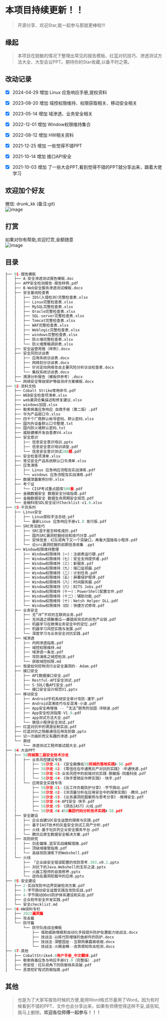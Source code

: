 
# 本项目持续更新！！
>  开源分享、欢迎Star,能一起参与那就更棒啦!!!


## 缘起
>   本项目在脱敏的情况下整理出常见的报告模板、红蓝对抗技巧、渗透测试方法大全、大型会议PPT。期待你的Star收藏,以备不时之需。


## 改动记录
 - [x] 2024-04-29 增加 Linux 应急响应手册,提权资料
 - [x] 2023-08-20 增加 域控权限维持、权限获取相关、移动安全相关
 - [x] 2023-05-14 增加 域渗透、业务安全相关
 - [x] 2022-12-01 增加 Window权限维持集合
 - [x] 2022-08-12 增加 HW相关资料
 - [x] 2021-12-25 增加 一些觉得不错PPT
 - [x] 2021-10-14 增加 接口API安全
 - [x] 2021-10-03 增加 了一些大会PPT,看到觉得不错的PPT就分享出来，跟着大佬学习 



## 欢迎加个好友
微信: drunk_kk (备注:git)</br>
![image](https://github.com/awake1t/HackReport/blob/main/images/WeChat.jpg)

## 打赏
如果对你有帮助,欢迎打赏,金额随意</br>
![image](https://github.com/awake1t/HackReport/blob/main/images/WeChat_pay.jpg)


## 目录

``` python
├── 01-报告模板
│   ├── A-安全渗透测试报告模板.doc
│   ├── APP安全检测报告-报告样例.pdf
│   ├── B-Web安全服务渗透测试模板.docx
│   ├── 安全基线检查表
│   │   ├── IDS(入侵检测)完整检查表.xlsx
│   │   ├── Linux完整检查表.xlsx
│   │   ├── MySQL完整检查表.xlsx
│   │   ├── Oracle完整检查表.xlsx
│   │   ├── SQL-server完整检查表.xlsx
│   │   ├── Tomcat完整检查表.xlsx
│   │   ├── WAF完整检查表.xlsx
│   │   ├── Weblogic完整检查表.xlsx
│   │   ├── windows完整检查表.xlsx
│   │   ├── 防火墙完整检查表.xlsx
│   │   └── 防火墙策略调研表.xlsx
│   ├── 安全运营周报（样例).docx
│   ├── 安全风险访谈表
│   │   ├── 应用系统访谈表.docx
│   │   ├── 网络划分访谈表.docx
│   │   ├── 针对定向网络攻击主要风险分析访谈检查表.docx
│   │   └── 集权系统访谈表.docx
│   ├── 溯源分析报告（模板供参考）.docx
│   └── 网络安全等级保护等级测评方案模板.docx
├── 02-资料文档
│   ├── Cobalt Strike常用命令.pdf
│   ├── WEB安全检查项清单.xlsx
│   ├── web漏洞合集描述和修复建议.xlsx
│   ├── windows加固.xlsx
│   ├── 勒索病毒应急响应 自救手册（第二版）.pdf
│   ├── 华为产品弱口令.xlsx
│   ├── 四千个厂商默认帐号密码、默认密码.xlsx
│   ├── 国内外设备默认口令整理.txt
│   ├── 国内防火墙默认密码.txt
│   ├── 威胁建模开发自查表V4.xlsx
│   ├── 安全意识
│   │   ├── 信息安全意识培训.pptx
│   │   ├── 信息安全意识培训讲座.pdf
│   │   └── 信息安全意识测试200题.pdf
│   ├── 安全检查项清单.xlsx
│   ├── 常见安全产品系统默认口令清单.xlsx
│   ├── 应急演练
│   │   ├── Linux 应急响应流程及实战演练.pdf
│   │   └── windows 应急流程及实战演练.pdf
│   ├── 数据泄露案例分析.xlsx
│   ├── 考个证
│   │   └── CISP考试重点题库500套.pdf
│   ├── 金融数据安全 数据安全分级指南.pdf
│   ├── 金融数据安全 数据生命周期安全规范.pdf
│   └── 金融科技SDL安全设计Checklist-v1.0.xlsx
├── 03-干货系列
│   ├── Linux安全
│   │   ├── Linux提权手法总结.pdf
│   │   └── 最新Linux 应急响应手册v1.8 发行版.pdf
│   ├── SRC奇淫技巧
│   │   ├── SRC混子是怎样练成的.pdf
│   │   ├── 国内SRC漏洞挖掘经验和技巧分享.pdf
│   │   ├── 安恒信息：红队视角下又一个突破口，再看大国独有小程序.pdf
│   │   └── 论src漏洞挖掘的前期信息收集 .ppt
│   ├── Window权限维持整理
│   │   ├── Window权限维持（一）：注册表运行键.pdf
│   │   ├── Window权限维持（七）：安全支持提供者.pdf
│   │   ├── Window权限维持（三）：新服务.pdf
│   │   ├── Window权限维持（九）：端口监视器.pdf
│   │   ├── Window权限维持（二）：计划任务.pdf
│   │   ├── Window权限维持（五）：屏幕保护程序.pdf
│   │   ├── Window权限维持（八）：时间服务器.pdf
│   │   ├── Window权限维持（六）：BITS Jobs.pdf
│   │   ├── Window权限维持（十一）：PowerShell配置文件.pdf
│   │   ├── Window权限维持（十二）：辅助功能.pdf
│   │   ├── Window权限维持（十）：Netsh Helper DLL.pdf
│   │   └── Window权限维持（四）：快捷方式修改.pdf
│   ├── 业务安全
│   │   ├── 无“诈”不欢的互联网业务.pdf
│   │   ├── 无间道之顺藤摸瓜——蘑菇街背后的灰色产业链.pdf
│   │   ├── 机器学习在微博业务安全中的定位.pdf
│   │   ├── 机器学习风控实践与发展.pdf
│   │   └── 深度学习与业务安全对抗实践.pdf
│   ├── 域渗透
│   │   ├── 内网渗透指南.pdf
│   │   ├── 域控权限维持.md
│   │   ├── 域渗透一条龙.pdf
│   │   ├── 攻防演练之域控检测.pdf
│   │   └── 获取域控权限.md
│   ├── 我是如何挖物流行业安全漏洞的- Adam.pdf
│   ├── 接口安全
│   │   ├── API数据接口安全.pdf
│   │   ├── Restful-API安全测试.pdf
│   │   ├── S-SDLC看API安全.pdf
│   │   └── 接口安全设计规范V1.pptx
│   ├── 移动安全
│   │   ├── Android手机系统安全审计攻防-潘宇.pdf
│   │   ├── Android混淆技巧与反混淆-小波.pdf
│   │   ├── App安全再增强 -- “无法”脱壳的加固-泮晓波.pdf
│   │   ├── App安全检测指南-V1.0.pdf
│   │   ├── app测试方法大全.pdf
│   │   └── 微信小程序安全测试.pdf
│   ├── 红蓝对抗中的溯源反制实战.pdf
│   ├── 红蓝对抗之隐蔽通信应用及防御.pptx
│   ├── 记一次曲折而又有趣的渗透.pdf
│   └── 面经
│       └── 渗透测试工程师面试题大全.pdf
├── 04-大会PPT
│   ├── 58同城第二届安全技术沙龙
│   │   ├── 业务风控建设专场
│   │   │   ├── 58沙龙-01-《安全画像在58同城的落地实践》-58.pdf
│   │   │   ├── 58沙龙-02-《零信任在中通黑灰产对抗的实践》-中通快递.pdf
│   │   │   ├── 58沙龙-03-业务风控中的前端对抗实践-脱敏版-同盾科技.pdf
│   │   │   └── 58沙龙-04-《快手营销反作弊实践》-快手.pdf
│   │   └── 应用安全实践专场
│   │       ├── 58沙龙-01-《云工作负载防护分享》-字节跳动.pdf
│   │       ├── 58沙龙-02-《浏流量分析在应用安全中的探索实践》-腾讯.pdf
│   │       ├── 58沙龙-03-《业务漏洞挖掘案例与思考分享》-微博安全.pdf
│   │       ├── 58沙龙-04-API安全-快手.pdf
│   │       ├── 58沙龙-05-《洞态IAST》火线.pdf
│   │       └── 58沙龙-06-《58集团代码分析技术实践》-58.pdf
│   ├── 安全建设
│   │   ├── 企业自建SOC安全运营的探索与实践.pdf
│   │   ├── 基于IAST技术的灰盒安全测试工具产分析.pdf
│   │   ├── 火线-基于社区的企业安全服务平台.pdf
│   │   └── 腾讯云原生数据安全解决方案.pdf
│   ├── 攻防研究
│   │   ├── 剑走偏锋.蓝军实战缓解措施.pdf
│   │   ├── 顶级域接管指南.pdf
│   │   └── 高级攻防演练下的Webshell.pdf
│   └── 火线
│       ├── 「企业级安全错误配置的攻防思考.303.v0.2.pptx
│       ├── 对抗下的Java.Webshell的生存之道.pptx
│       ├── 火器工程师的自我修养.pptx
│       └── 逆向在漏洞挖掘中的应用.pptx
├── 05-安全建设
│   ├── 2-实战攻防中边界突破检测方案.pdf
│   ├── 3-字节跳动安全运营实践及攻防实战.pdf
│   ├── 4-字节跳动DDoS防护体系建设和实战.pdf
│   ├── 企业软件安全开发实践.pdf
│   └── 安全checklist.md
├── 06-HW资料专栏
│   ├── 2022漏洞篇
│   ├── 攻击篇
│   └── 防守篇
│       └── 防守队技战法模板
│           ├── 借助威胁情报和自动化手段提升防护处置能力技战法.docx
│           ├── 技战法-以练代防增强钓鱼邮件的防护.docx
│           ├── 技战法-深壁固垒--互联网暴露面收缩.docx
│           └── 技战法-火眼金睛--态势感知攻击检测.docx
├── 07-其他
│   ├── CobaltStrike4.0用户手册_中文翻译.pdf
│   ├── 勒索病毒应急与响应手册V1.0（完整版）.pdf
│   ├── 奇安信：红队视角下的防御体系突破.pdf
│   └── 恶意挖矿程式防御指南.pdf
```



## 其他

>   也是为了大家写报告时候的方便,能用Word格式尽量用了Word。因为有时候看到不错的PPT、文件也会分享出来，如果有师傅觉得这样不妥,请告知,我马上删除。**欢迎各位师傅一起参与！！！**





